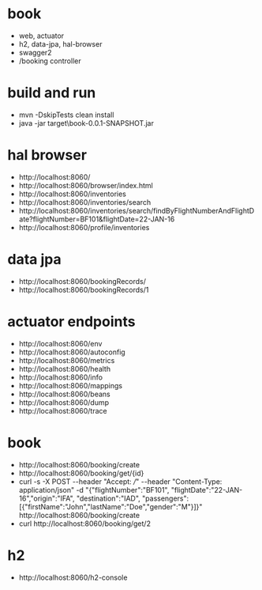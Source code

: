 # book
* web, actuator
* h2, data-jpa, hal-browser
* swagger2
* /booking controller

# build and run
* mvn -DskipTests clean install
* java -jar target\book-0.0.1-SNAPSHOT.jar

# hal browser
* http://localhost:8060/
* http://localhost:8060/browser/index.html
* http://localhost:8060/inventories
* http://localhost:8060/inventories/search
* http://localhost:8060/inventories/search/findByFlightNumberAndFlightDate?flightNumber=BF101&flightDate=22-JAN-16
* http://localhost:8060/profile/inventories

# data jpa
* http://localhost:8060/bookingRecords/
* http://localhost:8060/bookingRecords/1

# actuator endpoints
* http://localhost:8060/env
* http://localhost:8060/autoconfig
* http://localhost:8060/metrics
* http://localhost:8060/health
* http://localhost:8060/info
* http://localhost:8060/mappings
* http://localhost:8060/beans
* http://localhost:8060/dump
* http://localhost:8060/trace

# book
* http://localhost:8060/booking/create
* http://localhost:8060/booking/get/{id}
* curl -s -X POST --header "Accept: */*" --header "Content-Type: application/json" -d "{\"flightNumber\":\"BF101\", \"flightDate\":\"22-JAN-16\",\"origin\":\"IFA\", \"destination\":\"IAD\", \"passengers\": [{\"firstName\":\"John\",\"lastName\":\"Doe\",\"gender\":\"M\"}]}" http://localhost:8060/booking/create
* curl http://localhost:8060/booking/get/2

# h2
* http://localhost:8060/h2-console